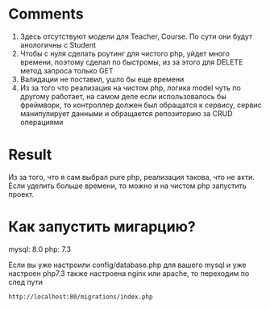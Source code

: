 # Comments
1. Здесь отсутствуют модели для Teacher, Course. По сути они будут анологичны с Student
2. Чтобы с нуля сделать роутинг для чистого php, уйдет много времени, поэтому сделал по быстромы, из за этого для DELETE метод запроса только GET
3. Валидации не поставил, ушло бы еще времени
4. Из за того что реализация на чистом php, логика model чуть по другому работает, на самом деле если использовалось бы фреймворк, то контроллер должен был обращатся к сервису, сервис манипулирует данными и обращается репозиторию за CRUD операциями

# Result
Из за того, что я сам выбрал pure php, реализация такова, что не ахти. Если уделить больше времени, то можно и на чистом php запустить проект.

# Как запустить мигарцию?
mysql: 8.0
php: 7.3

Если вы уже настроили config/database.php для вашего mysql и уже настроен php7.3 также настроена nginx или apache, то переходим по след пути 
```bash 
http://localhost:80/migrations/index.php
```
